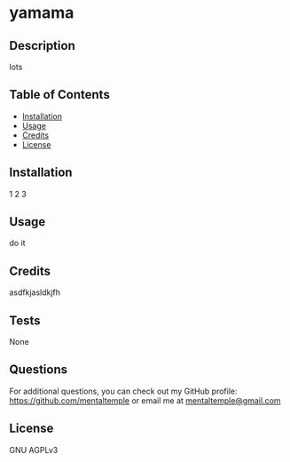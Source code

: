 # yamama

  ## Description

  lots

  ## Table of Contents

  - [Installation](#installation)
  - [Usage](#usage)
  - [Credits](#credits)
  - [License](#license)

  ## Installation

  1 2 3

  ## Usage

  do it

  ## Credits

  asdfkjasldkjfh

  ## Tests

  None

  ## Questions

  For additional questions, you can check out my GitHub profile: https://github.com/mentaltemple or email me at mentaltemple@gmail.com 

  ## License

  GNU AGPLv3

